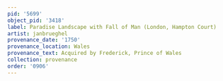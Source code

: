 ```yaml
---
pid: '5699'
object_pid: '3418'
label: Paradise Landscape with Fall of Man (London, Hampton Court)
artist: janbrueghel
provenance_date: '1750'
provenance_location: Wales
provenance_text: Acquired by Frederick, Prince of Wales
collection: provenance
order: '0906'
---
```


